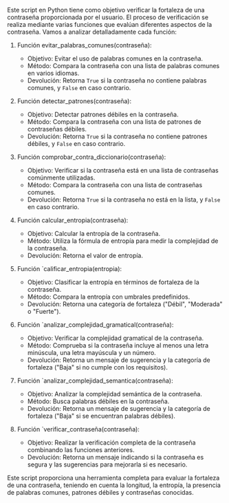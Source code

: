Este script en Python tiene como objetivo verificar la fortaleza de una contraseña proporcionada por el usuario.
El proceso de verificación se realiza mediante varias funciones que evalúan diferentes aspectos de la contraseña. Vamos a analizar detalladamente cada función:

1. Función evitar_palabras_comunes(contraseña):
   - Objetivo: Evitar el uso de palabras comunes en la contraseña.
   - Método: Compara la contraseña con una lista de palabras comunes en varios idiomas.
   - Devolución: Retorna `True` si la contraseña no contiene palabras comunes, y `False` en caso contrario.

2. Función detectar_patrones(contraseña):
   - Objetivo: Detectar patrones débiles en la contraseña.
   - Método: Compara la contraseña con una lista de patrones de contraseñas débiles.
   - Devolución: Retorna `True` si la contraseña no contiene patrones débiles, y `False` en caso contrario.

3. Función comprobar_contra_diccionario(contraseña):
   - Objetivo: Verificar si la contraseña está en una lista de contraseñas comúnmente utilizadas.
   - Método: Compara la contraseña con una lista de contraseñas comunes.
   - Devolución: Retorna `True` si la contraseña no está en la lista, y `False` en caso contrario.

4. Función calcular_entropia(contraseña):
   - Objetivo: Calcular la entropía de la contraseña.
   - Método: Utiliza la fórmula de entropía para medir la complejidad de la contraseña.
   - Devolución: Retorna el valor de entropía.

5. Función `calificar_entropia(entropia):
   - Objetivo: Clasificar la entropía en términos de fortaleza de la contraseña.
   - Método: Compara la entropía con umbrales predefinidos.
   - Devolución: Retorna una categoría de fortaleza ("Débil", "Moderada" o "Fuerte").

6. Función `analizar_complejidad_gramatical(contraseña):
   - Objetivo: Verificar la complejidad gramatical de la contraseña.
   - Método: Comprueba si la contraseña incluye al menos una letra minúscula, una letra mayúscula y un número.
   - Devolución: Retorna un mensaje de sugerencia y la categoría de fortaleza ("Baja" si no cumple con los requisitos).

7. Función `analizar_complejidad_semantica(contraseña):
   - Objetivo: Analizar la complejidad semántica de la contraseña.
   - Método: Busca palabras débiles en la contraseña.
   - Devolución: Retorna un mensaje de sugerencia y la categoría de fortaleza ("Baja" si se encuentran palabras débiles).

8. Función `verificar_contraseña(contraseña):
   - Objetivo: Realizar la verificación completa de la contraseña combinando las funciones anteriores.
   - Devolución: Retorna un mensaje indicando si la contraseña es segura y las sugerencias para mejorarla si es necesario.
     
Este script proporciona una herramienta completa para evaluar la fortaleza de una contraseña, teniendo en cuenta la longitud,
la entropía, la presencia de palabras comunes, patrones débiles y contraseñas conocidas.
